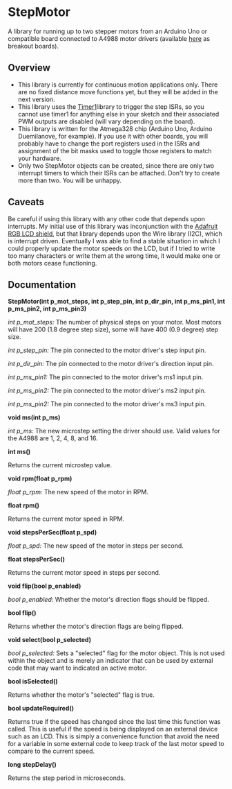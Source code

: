 # StepMotor
A library for running up to two stepper motors from an Arduino Uno or compatible board connected to 
A4988 motor drivers (available [here](https://www.pololu.com/product/1182) as breakout boards).

## Overview
- This library is currently for continuous motion applications only. There are no fixed distance move functions yet, but they will be added in the next version.
- This library uses the [Timer1](http://playground.arduino.cc/Code/Timer1)library to trigger the step ISRs, so you cannot use timer1 for anything else in your sketch and their associated PWM outputs are disabled (will vary depending on the board).
- This library is written for the Atmega328 chip (Arduino Uno, Arduino Duemilanove, for example). If you use it with other boards, you will probably have to change the port registers used in the ISRs and assignment of the bit masks used to toggle those registers to match your hardware.
- Only two StepMotor objects can be created, since there are only two interrupt timers to which their ISRs can be attached.
Don't try to create more than two. You will be unhappy.

## Caveats
Be careful if using this library with any other code that depends upon interrupts. My initial use of this library was inconjunction with the [Adafruit RGB LCD shield](https://www.adafruit.com/product/714), but that library depends upon the Wire library (I2C), which is interrupt driven. Eventually I was able to find a stable situation in which I could properly update the motor speeds on the LCD, but if I tried to write too many characters or write them at the wrong time, it would make one or both motors cease functioning.

## Documentation

**StepMotor(int p_mot_steps, int p_step_pin, int p_dir_pin, int p_ms_pin1, int p_ms_pin2, int p_ms_pin3)**

*int p_mot_steps:* The number of physical steps on your motor. Most motors will have 200 (1.8 degree step size), some
will have 400 (0.9 degree) step size.

*int p_step_pin:* The pin connected to the motor driver's step input pin.

*int p_dir_pin:* The pin connected to the motor driver's direction input pin.

*int p_ms_pin1:* The pin connected to the motor driver's ms1 input pin.

*int p_ms_pin2:* The pin connected to the motor driver's ms2 input pin.

*int p_ms_pin2:* The pin connected to the motor driver's ms3 input pin.

**void ms(int p_ms)**

*int p_ms:* The new microstep setting the driver should use. Valid values for the A4988 are 1, 2, 4, 8, and 16.

**int ms()**

Returns the current microstep value.

**void rpm(float p_rpm)**

*float p_rpm:* The new speed of the motor in RPM.

**float rpm()**

Returns the current motor speed in RPM.

**void stepsPerSec(float p_spd)**

*float p_spd:* The new speed of the motor in steps per second.

**float stepsPerSec()**

Returns the current motor speed in steps per second.

**void flip(bool p_enabled)**

*bool p_enabled:* Whether the motor's direction flags should be flipped.

**bool flip()**

Returns whether the motor's direction flags are being flipped.

**void select(bool p_selected)**

*bool p_selected:* Sets a "selected" flag for the motor object. This is not used within the object and is merely an indicator
that can be used by external code that may want to indicated an active motor.

**bool isSelected()**

Returns whether the motor's "selected" flag is true.

**bool updateRequired()**

Returns true if the speed has changed since the last time this function was called. This is useful if the speed is being
displayed on an external device such as an LCD. This is simply a convenience function that avoid the need for a  variable
in some external code to keep track of the last motor speed to compare to the current speed.

**long stepDelay()**

Returns the step period in microseconds.
